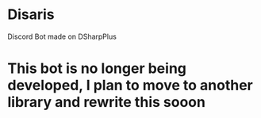 # Disaris
Discord Bot made on DSharpPlus


# This bot is no longer being developed, I plan to move to another library and rewrite this sooon
